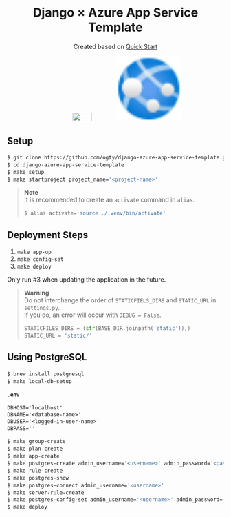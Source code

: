 <h1 align="center">Django × Azure App Service Template</h1>

<p align="center">
    Created based on <a href="https://docs.microsoft.com/en-us/azure/app-service/quickstart-python?tabs=flask%2Cwindows%2Cazure-cli%2Cvscode-deploy%2Cdeploy-instructions-azportal%2Cterminal-bash%2Cdeploy-instructions-zip-azcli">Quick Start</a>
</p>

<div align="center">
    <img src="https://icon-library.com/images/django-icon/django-icon-0.jpg" width="30%" height="30%">
    <img src="./app-services.svg" width="30%" height="30%">
</div>

## Setup

```zsh
$ git clone https://github.com/ogty/django-azure-app-service-template.git
$ cd django-azure-app-service-template
$ make setup
$ make startproject project_name='<project-name>'
```

> **Note**  
> It is recommended to create an `activate` command in `alias`.
> ```zsh
> $ alias activate='source ./.venv/bin/activate'
> ```

## Deployment Steps

1. `make app-up`
2. `make config-set`
3. `make deploy`

Only run #3 when updating the application in the future.

> **Warning**  
> Do not interchange the order of `STATICFIELS_DIRS` and `STATIC_URL` in `settings.py`.  
> If you do, an error will occur with `DEBUG = False`.
> ```python
> STATICFILES_DIRS = (str(BASE_DIR.joinpath('static')),)
> STATIC_URL = 'static/'
> ```

## Using PostgreSQL

```zsh
$ brew install postgresql
$ make local-db-setup
```

**`.env`**

```
DBHOST='localhost'
DBNAME='<database-name>'
DBUSER='<logged-in-user-name>'
DBPASS=''
```

```zsh
$ make group-create
$ make plan-create
$ make app-create
$ make postgres-create admin_username='<username>' admin_password='<password>'
$ make rule-create
$ make postgres-show
$ make postgres-connect admin_username='<username>'
$ make server-rule-create
$ make postgres-config-set admin_username='<username>' admin_password='<password>'
$ make deploy
```
